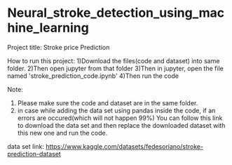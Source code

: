 # Neural_stroke_detection_using_machine_learning

Project title: Stroke price Prediction

How to run this project:
1)Download the files(code and dataset) into same folder.
2)Then open jupyter from that folder
3)Then in jupyter, open the file named 'stroke_prediction_code.ipynb'
4)Then run the code

Note: 
1) Please make sure the code and dataset are in the same folder.
2) in case while adding the data set using pandas inside the code, if an errors are occured(which will not happen 99%)
 You can follow this link to download the data set and then replace the downloaded dataset with this new one and run the code.

data set link: https://www.kaggle.com/datasets/fedesoriano/stroke-prediction-dataset

